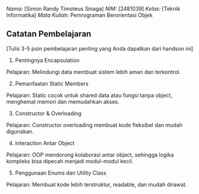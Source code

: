 *Nama:* [Simon Randy Timoteus Sinaga]
*NIM:* [2481039]
*Kelas:* [Teknik Informatika]
*Mata Kuliah:* Pemrograman Berorientasi Objek

## Catatan Pembelajaran
[Tulis 3-5 poin pembelajaran penting yang Anda dapatkan dari handson ini]
1. Pentingnya Encapsulation

Pelajaran: Melindungi data membuat sistem lebih aman dan terkontrol.

2. Pemanfaatan Static Members

Pelajaran: Static cocok untuk shared data atau fungsi tanpa object, menghemat memori dan memudahkan akses.

3. Constructor & Overloading

Pelajaran: Constructor overloading membuat kode fleksibel dan mudah digunakan.

4. Interaction Antar Object

Pelajaran: OOP mendorong kolaborasi antar object, sehingga logika kompleks bisa dipecah menjadi modul-modul kecil.

5. Penggunaan Enums dan Utility Class

Pelajaran: Membuat kode lebih terstruktur, readable, dan mudah dirawat.